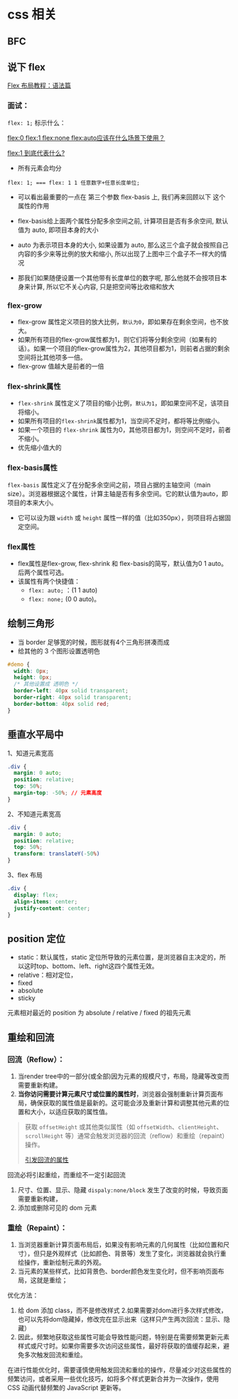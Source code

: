 # css 相关

## BFC

## 说下 flex

[Flex 布局教程：语法篇](https://www.ruanyifeng.com/blog/2015/07/flex-grammar.html)


### 面试：

`flex: 1;` 标示什么：

[flex:0 flex:1 flex:none flex:auto应该在什么场景下使用？](https://www.zhangxinxu.com/wordpress/2020/10/css-flex-0-1-none/)

[flex:1 到底代表什么?](https://zhuanlan.zhihu.com/p/136223806)


- 所有元素会均分

`flex: 1; === flex: 1 1 任意数字+任意长度单位;`

- 可以看出最重要的一点在 第三个参数 flex-basis 上, 我们再来回顾以下 这个属性的作用

- flex-basis给上面两个属性分配多余空间之前, 计算项目是否有多余空间, 默认值为 auto, 即项目本身的大小

- auto 为表示项目本身的大小, 如果设置为 auto, 那么这三个盒子就会按照自己内容的多少来等比例的放大和缩小, 所以出现了上图中三个盒子不一样大的情况

- 那我们如果随便设置一个其他带有长度单位的数字呢, 那么他就不会按项目本身来计算, 所以它不关心内容, 只是把空间等比收缩和放大


### flex-grow

- flex-grow 属性定义项目的放大比例，`默认为0`，即如果存在剩余空间，也不放大。
- 如果所有项目的flex-grow属性都为1，则它们将等分剩余空间（如果有的话）。如果一个项目的flex-grow属性为2，其他项目都为1，则前者占据的剩余空间将比其他项多一倍。
- flex-grow 值越大是前者的一倍

### flex-shrink属性

- `flex-shrink` 属性定义了项目的缩小比例，`默认为1`，即如果空间不足，该项目将缩小。
- 如果所有项目的`flex-shrink`属性都为1，当空间不足时，都将等比例缩小。
- 如果一个项目的 `flex-shrink` 属性为0，其他项目都为1，则空间不足时，前者不缩小。
- 优先缩小值大的


### flex-basis属性

`flex-basis` 属性定义了在分配多余空间之前，项目占据的主轴空间（main size）。浏览器根据这个属性，计算主轴是否有多余空间。它的默认值为auto，即项目的本来大小。
- 它可以设为跟 `width` 或 `height` 属性一样的值（比如350px），则项目将占据固定空间。


### flex属性

- flex属性是flex-grow, flex-shrink 和 flex-basis的简写，默认值为0 1 auto。后两个属性可选。
- 该属性有两个快捷值：
    - `flex: auto;` ：(1 1 auto)
    - `flex: none;` (0 0 auto)。



## 绘制三角形

- 当 border 足够宽的时候，图形就有4个三角形拼凑而成
- 给其他的 3 个图形设置透明色

```css
#demo {
  width: 0px;
  height: 0px;
  /* 其他设置成 透明色 */
  border-left: 40px solid transparent;
  border-right: 40px solid transparent;
  border-bottom: 40px solid red;
}
```

## 垂直水平局中

1、知道元素宽高

```css
.div {
  margin: 0 auto;
  position: relative;
  top: 50%;
  margin-top: -50%; // 元素高度
}
```

2、不知道元素宽高

```css
.div {
  margin: 0 auto;
  position: relative;
  top: 50%;
  transform: translateY(-50%)
}
```

3、flex 布局

```css
.div {
  display: flex;
  align-items: center;
  justify-content: center;
}
```

## position 定位

- static：默认属性，static 定位所导致的元素位置，是浏览器自主决定的，所以这时top、bottom、left、right这四个属性无效。
- relative：相对定位，
- fixed
- absolute
- sticky

元素相对最近的 position 为 absolute / relative / fixed 的祖先元素

## 重绘和回流

### 回流（Reflow）：
1. 当render tree中的一部分(或全部)因为元素的规模尺寸，布局，隐藏等改变而需要重新构建。
2. **当你访问需要计算元素尺寸或位置的属性时**，浏览器会强制重新计算页面布局，确保获取的属性值是最新的。这可能会涉及重新计算和调整其他元素的位置和大小，以适应获取的属性值。


> 获取 `offsetHeight` 或其他类似属性（如 `offsetWidth`、`clientHeight`、`scrollHeight` 等）通常会触发浏览器的回流（reflow）和重绘（repaint）操作。
> 
> [引发回流的属性](https://gist.github.com/paulirish/5d52fb081b3570c81e3a)

回流必将引起重绘，而重绘不一定引起回流

1. 尺寸、位置、显示、隐藏 `dispaly:none/block` 发生了改变的时候，导致页面需要重新构建，
2. 添加或删除可见的 dom 元素


### 重绘（Repaint）：

1. 当浏览器重新计算页面布局后，如果没有影响元素的几何属性（比如位置和尺寸），但只是外观样式（比如颜色、背景等）发生了变化，浏览器就会执行重绘操作，重新绘制元素的外观。
2. 当元素的某些样式，比如背景色、border颜色发生变化时，但不影响页面布局，这就是重绘；

优化方法：

1. 给 dom 添加 class，而不是修改样式 2.如果需要对dom进行多次样式修改，也可以先将dom隐藏掉，修改完在显示出来（这样只产生两次回流：显示、隐藏）
2. 因此，频繁地获取这些属性可能会导致性能问题，特别是在需要频繁更新元素样式或尺寸时。如果你需要多次访问这些属性，最好将获取的值缓存起来，避免多次触发回流和重绘。

在进行性能优化时，需要谨慎使用触发回流和重绘的操作，尽量减少对这些属性的频繁访问，或者采用一些优化技巧，如将多个样式更新合并为一次操作，使用 CSS 动画代替频繁的 JavaScript 更新等。


